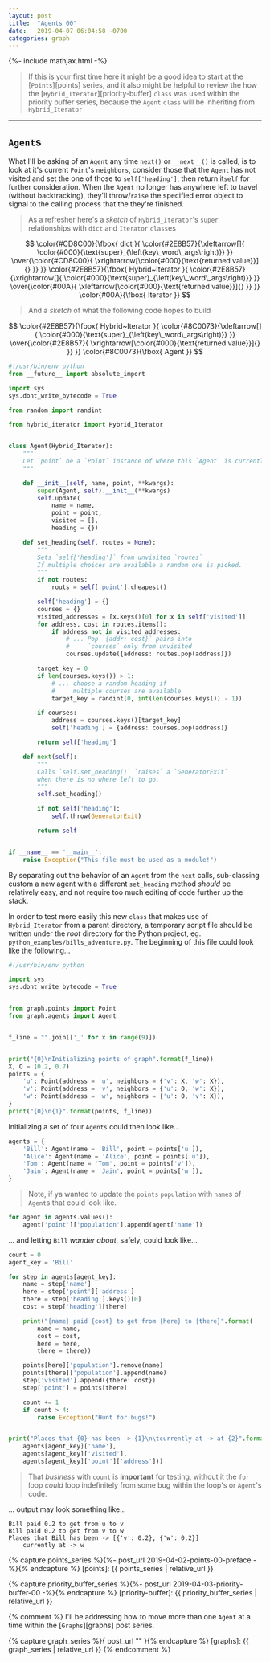 ```yaml
---
layout: post
title:  "Agents 00"
date:   2019-04-07 06:04:58 -0700
categories: graph
---
```

{%- include mathjax.html -%}


> If this is your first time here it might be a good idea to start at the [`Points`][points] series, and it also might be helpful to review the how the [`Hybrid_Iterator`][priority-buffer] `class` was used within the priority buffer series, because the `Agent` `class` will be inheriting from `Hybrid_Iterator`

___


## `Agent`s


What I'll be asking of an `Agent` any time `next()` or `__next__()` is called, is to look at it's current `Point`'s `neighbors`, consider those that the `Agent` has not visited and set the one of those to `self['heading']`, then return it`self` for further consideration. When the `Agent` no longer has anywhere left to travel (without backtracking), they'll throw/`raise` the specified error object to signal to the calling process that the they're finished.


> As a refresher here's a _sketch_ of `Hybrid_Iterator`'s `super` relationships with `dict` and `Iterator` `class`es


$$
\color{#CD8C00}{\fbox{ dict }{
  \color{#2E8B57}{\xleftarrow[]{
    \color{#000}{\text{super}_{\left(key\_word\_args\right)}}
  }}
  \over{\color{#CD8C00}{
    \xrightarrow[\color{#000}{\text{returned value}}]{}
  }}
}}
\color{#2E8B57}{\fbox{ Hybrid~Iterator }{
  \color{#2E8B57}{\xrightarrow[]{
    \color{#000}{\text{super}_{\left(key\_word\_args\right)}}
  }}
  \over{\color{#00A}{
    \xleftarrow[\color{#000}{\text{returned value}}]{}
  }}
}}
\color{#00A}{\fbox{ Iterator }}
$$

> And a _sketch_ of what the following code hopes to build

$$
\color{#2E8B57}{\fbox{ Hybrid~Iterator }{
  \color{#8C0073}{\xleftarrow[]{
    \color{#000}{\text{super}_{\left(key\_word\_args\right)}}
  }}
  \over{\color{#2E8B57}{
    \xrightarrow[\color{#000}{\text{returned value}}]{}
  }}
}}
\color{#8C0073}{\fbox{ Agent }}
$$



```python
#!/usr/bin/env python
from __future__ import absolute_import

import sys
sys.dont_write_bytecode = True

from random import randint

from hybrid_iterator import Hybrid_Iterator


class Agent(Hybrid_Iterator):
    """
    Let `point` be a `Point` instance of where this `Agent` is currently
    """

    def __init__(self, name, point, **kwargs):
        super(Agent, self).__init__(**kwargs)
        self.update(
            name = name,
            point = point,
            visited = [],
            heading = {})

    def set_heading(self, routes = None):
        """
        Sets `self['heading']` from unvisited `routes`
        If multiple choices are available a random one is picked.
        """
        if not routes:
            routs = self['point'].cheapest()

        self['heading'] = {}
        courses = {}
        visited_addresses = [x.keys()[0] for x in self['visited']]
        for address, cost in routes.items():
            if address not in visited_addresses:
                # ... Pop `{addr: cost}` pairs into
                #     `courses` only from unvisited
                courses.update({address: routes.pop(address)})

        target_key = 0
        if len(courses.keys()) > 1:
            # ... choose a random heading if
            #     multiple courses are available
            target_key = randint(0, int(len(courses.keys()) - 1))

        if courses:
            address = courses.keys()[target_key]
            self['heading'] = {address: courses.pop(address)}

        return self['heading']

    def next(self):
        """
        Calls `self.set_heading()` `raises` a `GeneratorExit`
        when there is no where left to go.
        """
        self.set_heading()

        if not self['heading']:
            self.throw(GeneratorExit)

        return self


if __name__ == '__main__':
    raise Exception("This file must be used as a module!")
```


By separating out the behavior of an `Agent` from the `next` calls, sub-classing custom a new agent with a different `set_heading` method _should_ be relatively easy, and not require too much editing of code further up the stack.


In order to test more easily this new `class` that makes use of `Hybrid_Iterator` from a parent directory, a temporary script file should be written under the _root_ directory for the Python project, eg. `python_examples/bills_adventure.py`. The beginning of this file could look like the following...


```python
#!/usr/bin/env python

import sys
sys.dont_write_bytecode = True


from graph.points import Point
from graph.agents import Agent


f_line = "".join(['_' for x in range(9)])


print("{0}\nInitializing points of graph".format(f_line))
X, O = (0.2, 0.7)
points = {
    'u': Point(address = 'u', neighbors = {'v': X, 'w': X}),
    'v': Point(address = 'v', neighbors = {'u': O, 'w': X}),
    'w': Point(address = 'w', neighbors = {'u': O, 'v': X}),
}
print("{0}\n{1}".format(points, f_line))
```

Initializing a set of four `Agents` could then look like...


```python
agents = {
    'Bill': Agent(name = 'Bill', point = points['u']),
    'Alice': Agent(name = 'Alice', point = points['u']),
    'Tom': Agent(name = 'Tom', point = points['v']),
    'Jain': Agent(name = 'Jain', point = points['w']),
}
```


> Note, if ya wanted to update the `points` `population` with `name`s of `Agent`s that could look like.

```python
for agent in agents.values():
    agent['point']['population'].append(agent['name'])
```


... and letting `Bill` _wander about_, safely, could look like...


```python
count = 0
agent_key = 'Bill'

for step in agents[agent_key]:
    name = step['name']
    here = step['point']['address']
    there = step['heading'].keys()[0]
    cost = step['heading'][there]

    print("{name} paid {cost} to get from {here} to {there}".format(
        name = name,
        cost = cost,
        here = here,
        there = there))

    points[here]['population'].remove(name)
    points[there]['population'].append(name)
    step['visited'].append({there: cost})
    step['point'] = points[there]

    count += 1
    if count > 4:
        raise Exception("Hunt for bugs!")


print("Places that {0} has been -> {1}\n\tcurrently at -> at {2}".format(
    agents[agent_key]['name'],
    agents[agent_key]['visited'],
    agents[agent_key]['point']['address']))
```


> That _business_ with `count` is __important__ for testing, without it the `for` loop _could_ loop indefinitely from some bug within the loop's or `Agent`'s code.


... output may look something like...


```
Bill paid 0.2 to get from u to v
Bill paid 0.2 to get from v to w
Places that Bill has been -> [{'v': 0.2}, {'w': 0.2}]
    currently at -> w
```


{% capture points_series %}{%- post_url 2019-04-02-points-00-preface -%}{% endcapture %}
[points]: {{ points_series | relative_url }}

{% capture priority_buffer_series %}{%- post_url 2019-04-03-priority-buffer-00 -%}{% endcapture %}
[priority-buffer]: {{ priority_buffer_series | relative_url }}

{% comment %}
I'll be addressing how to move more than one `Agent` at a time within the [`Graphs`][graphs] post series.

{% capture graph_series %}{ post_url "" }{% endcapture %}
[graphs]: {{ graph_series | relative_url }}
{% endcomment %}
